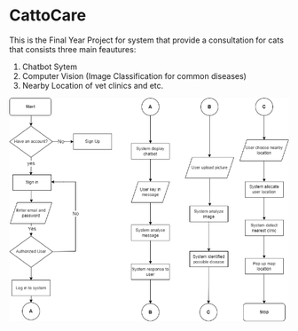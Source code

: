 # CattoCare

This is the Final Year Project for system that provide a consultation for cats that consists three main feautures:
1. Chatbot Sytem
2. Computer Vision (Image Classification for common diseases)
3. Nearby Location of vet clinics and etc.


![Image Alt Text](Flowchart_CattoCare.drawio.png)




